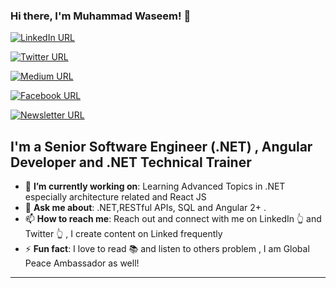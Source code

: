 ### Hi there, I'm Muhammad Waseem! 👋 


[![LinkedIn URL](https://img.shields.io/static/v1?color=blue&label=linkedin&logo=linkedin&logoColor=white&style=for-the-badge&message=Connect)](https://www.linkedin.com/in/mwaseemzakir)

[![Twitter URL](https://img.shields.io/static/v1?color=blue&label=twitter&logo=twitter&logoColor=white&style=for-the-badge&message=Follow)](https://twitter.com/mwaseemzakir)

[![Medium URL](https://img.shields.io/static/v1?color=blue&label=Medium&logo=Medium&logoColor=white&style=for-the-badge&message=Follow)](https://medium.com/@mwaseemzakir)

[![Facebook URL](https://img.shields.io/static/v1?color=blue&label=Facebook&logo=Facebook&logoColor=white&style=for-the-badge&message=Like)](https://web.facebook.com/IamMuhammadWaseemZakir)

[![Newsletter URL](https://img.shields.io/static/v1?color=blue&label=Newsletter&logo=Substack&logoColor=white&style=for-the-badge&message=Subscribe)](https://mwaseemzakir.substack.com/)

## **I'm a Senior Software Engineer (.NET) , Angular Developer and .NET Technical Trainer**

- 🎯 **I’m currently working on**: Learning Advanced Topics in .NET especially architecture related and React JS
- 💬 **Ask me about**: .NET,RESTful APIs, SQL and Angular 2+ .
- 📫 **How to reach me**: Reach out and connect with me on LinkedIn 👆 and Twitter 👆 , I create content on Linked frequently 
- ⚡ **Fun fact**: I love to read 📚 and listen to others problem , I am Global Peace Ambassador as well!
<hr/>


